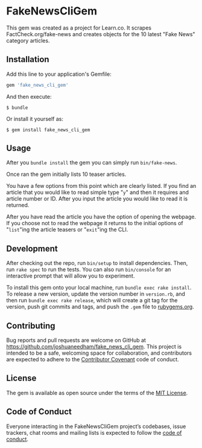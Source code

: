 # FakeNewsCliGem

This gem was created as a project for Learn.co. It scrapes FactCheck.org/fake-news and creates objects for the 10 latest "Fake News" category articles.

## Installation

Add this line to your application's Gemfile:

```ruby
gem 'fake_news_cli_gem'
```

And then execute:

    $ bundle

Or install it yourself as:

    $ gem install fake_news_cli_gem

## Usage

After you <code>bundle install</code> the gem you can simply run <code>bin/fake-news</code>.

Once ran the gem initially lists 10 teaser articles.

You have a few options from this point which are clearly listed. If you find an article that you would like to read simple type "<code>y</code>" and then it requires and article number or ID. After you input the article you would like to read it is returned.

After you have read the article you have the option of opening the webpage. If you choose not to read the webpage it returns to the initial options of "<code>list</code>"ing the article teasers or "<code>exit</code>"ing the CLI.

## Development

After checking out the repo, run `bin/setup` to install dependencies. Then, run `rake spec` to run the tests. You can also run `bin/console` for an interactive prompt that will allow you to experiment.

To install this gem onto your local machine, run `bundle exec rake install`. To release a new version, update the version number in `version.rb`, and then run `bundle exec rake release`, which will create a git tag for the version, push git commits and tags, and push the `.gem` file to [rubygems.org](https://rubygems.org).

## Contributing

Bug reports and pull requests are welcome on GitHub at https://github.com/joshuaneedham/fake_news_cli_gem. This project is intended to be a safe, welcoming space for collaboration, and contributors are expected to adhere to the [Contributor Covenant](http://contributor-covenant.org) code of conduct.

## License

The gem is available as open source under the terms of the [MIT License](https://opensource.org/licenses/MIT).

## Code of Conduct

Everyone interacting in the FakeNewsCliGem project’s codebases, issue trackers, chat rooms and mailing lists is expected to follow the [code of conduct](https://github.com/joshuaneedham/fake_news_cli_gem/blob/master/CODE_OF_CONDUCT.md).
